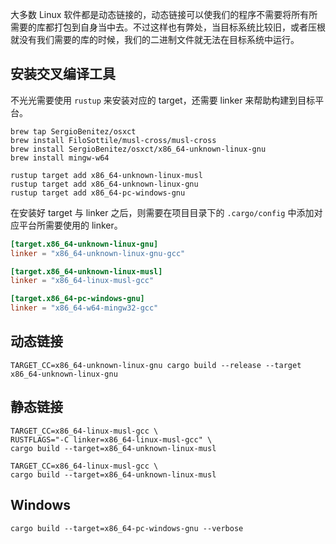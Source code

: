 大多数 Linux 软件都是动态链接的，动态链接可以使我们的程序不需要将所有所需要的库都打包到自身当中去。不过这样也有弊处，当目标系统比较旧，或者压根就没有我们需要的库的时候，我们的二进制文件就无法在目标系统中运行。

## 安装交叉编译工具

不光光需要使用 `rustup` 来安装对应的 target，还需要 linker 来帮助构建到目标平台。

```
brew tap SergioBenitez/osxct
brew install FiloSottile/musl-cross/musl-cross
brew install SergioBenitez/osxct/x86_64-unknown-linux-gnu
brew install mingw-w64
```

```
rustup target add x86_64-unknown-linux-musl
rustup target add x86_64-unknown-linux-gnu
rustup target add x86_64-pc-windows-gnu
```

在安装好 target 与 linker 之后，则需要在项目目录下的 `.cargo/config` 中添加对应平台所需要使用的 linker。

```toml
[target.x86_64-unknown-linux-gnu]  
linker = "x86_64-unknown-linux-gnu-gcc"

[target.x86_64-unknown-linux-musl]
linker = "x86_64-linux-musl-gcc"

[target.x86_64-pc-windows-gnu]
linker = "x86_64-w64-mingw32-gcc"
```

## 动态链接

```
TARGET_CC=x86_64-unknown-linux-gnu cargo build --release --target x86_64-unknown-linux-gnu
```

## 静态链接

```
TARGET_CC=x86_64-linux-musl-gcc \
RUSTFLAGS="-C linker=x86_64-linux-musl-gcc" \
cargo build --target=x86_64-unknown-linux-musl
```

```
TARGET_CC=x86_64-linux-musl-gcc \
cargo build --target=x86_64-unknown-linux-musl
```

## Windows

```
cargo build --target=x86_64-pc-windows-gnu --verbose
```
